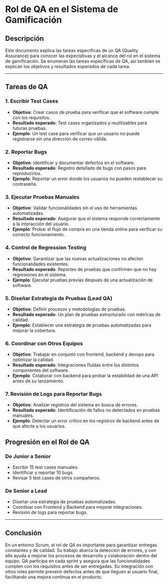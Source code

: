 # Rol de QA en el Sistema de Gamificación

## Descripción
Este documento explica las tareas específicas de un QA (Quality Assurance) para conocer las expectativas y el alcance del rol en el sistema de gamificación.
Se enumeran las tareas específicas de QA, asi tambien se explican los objetivos y resultados esperados de cada tarea.

---

## Tareas de QA
### 1. Escribir Test Cases
- **Objetivo**: Crear casos de prueba para verificar que el software cumple con los requisitos.
- **Resultado esperado**: Test cases organizados y reutilizables para futuras pruebas.
- **Ejemplo**: Un test case para verificar que un usuario no puede registrarse sin una dirección de correo válida.

### 2. Reportar Bugs
- **Objetivo**: Identificar y documentar defectos en el software.
- **Resultado esperado**: Registro detallado de bugs con pasos para reproducirlos.
- **Ejemplo**: Reportar un error donde los usuarios no pueden restablecer su contraseña.

### 3. Ejecutar Pruebas Manuales
- **Objetivo**: Validar funcionalidades sin el uso de herramientas automatizadas.
- **Resultado esperado**: Asegurar que el sistema responde correctamente a la interacción del usuario.
- **Ejemplo**: Probar el flujo de compra en una tienda online para verificar su correcto funcionamiento.

### 4. Control de Regression Testing
- **Objetivo**: Garantizar que las nuevas actualizaciones no afecten funcionalidades existentes.
- **Resultado esperado**: Reportes de pruebas que confirmen que no hay regresiones en el sistema.
- **Ejemplo**: Ejecutar pruebas previas después de una actualización de software.

### 5. Diseñar Estrategia de Pruebas (Lead QA)
- **Objetivo**: Definir procesos y metodologías de pruebas.
- **Resultado esperado**: Un plan de pruebas estructurado con métricas de calidad.
- **Ejemplo**: Establecer una estrategia de pruebas automatizadas para mejorar la cobertura.

### 6. Coordinar con Otros Equipos
- **Objetivo**: Trabajar en conjunto con frontend, backend y devops para optimizar la calidad.
- **Resultado esperado**: Integraciones fluidas entre los distintos componentes del software.
- **Ejemplo**: Colaborar con backend para probar la estabilidad de una API antes de su lanzamiento.

### 7. Revisión de Logs para Reportar Bugs
- **Objetivo**: Analizar registros del sistema en busca de errores.
- **Resultado esperado**: Identificación de fallos no detectados en pruebas manuales.
- **Ejemplo**: Detectar un error crítico en los registros de backend antes de que afecte a los usuarios.

## Progresión en el Rol de QA

### De Junior a Senior
- Escribir 15 test cases manuales.
- Identificar y reportar 10 bugs.
- Revisar 5 test cases de otros compañeros.

### De Senior a Lead
- Diseñar una estrategia de pruebas automatizadas.
- Coordinar con Frontend y Backend para mejorar integraciones.
- Revisión de logs para reportar bugs.

---

## Conclusión
En un entorno Scrum, el rol de QA es importante para garantizar entregas constantes y de calidad. Su trabajo abarca la detección de errores, y con ello ayuda a mejorar los procesos de desarrollo y colaboración dentro del equipo. QA participa en cada sprint y asegura que las funcionalidades cumplen con los requisitos antes de ser entregadas. Su integración con otros roles permite prevenir defectos antes de que lleguen al usuario final, facilitando una mejora continua en el producto.
